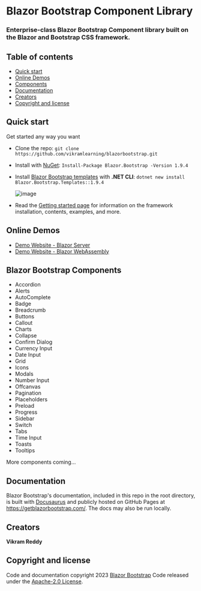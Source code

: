 ﻿# Blazor Bootstrap Component Library

### Enterprise-class Blazor Bootstrap Component library built on the Blazor and Bootstrap CSS framework.

## Table of contents

- [Quick start](#quick-start)
- [Online Demos](#online-demos)
- [Components](#blazor-bootstrap-components)
- [Documentation](#documentation)
- [Creators](#creators)
- [Copyright and license](#copyright-and-license)

## Quick start

Get started any way you want

- Clone the repo: `git clone https://github.com/vikramlearning/blazorbootstrap.git`
- Install with [NuGet](https://www.nuget.org/): `Install-Package Blazor.Bootstrap -Version 1.9.4`
- Install [Blazor Bootstrap templates](https://github.com/vikramlearning/blazorbootstrap-project-templates) with **.NET CLI**: `dotnet new install Blazor.Bootstrap.Templates::1.9.4`

  ![image](https://user-images.githubusercontent.com/2337067/233800604-43986ae7-27dd-4f17-9af6-c2f1a6f07097.png)

- Read the [Getting started page](https://getblazorbootstrap.com/docs/getting-started/blazor-webassembly) for information on the framework installation, contents, examples, and more.

## Online Demos

- [Demo Website - Blazor Server](https://demos.blazorbootstrap.com/)
- [Demo Website - Blazor WebAssembly](https://demos.getblazorbootstrap.com/)

## Blazor Bootstrap Components

- Accordion
- Alerts
- AutoComplete
- Badge
- Breadcrumb
- Buttons
- Callout
- Charts
- Collapse
- Confirm Dialog
- Currency Input
- Date Input
- Grid
- Icons
- Modals
- Number Input
- Offcanvas
- Pagination
- Placeholders
- Preload
- Progress
- Sidebar
- Switch
- Tabs
- Time Input
- Toasts
- Tooltips

More components coming...

## Documentation

Blazor Bootstrap's documentation, included in this repo in the root directory, is built with [Docusaurus](https://docusaurus.io/) and publicly hosted on GitHub Pages at <https://getblazorbootstrap.com/>. The docs may also be run locally.

## Creators

**Vikram Reddy**

## Copyright and license

Code and documentation copyright 2023 [Blazor Bootstrap](https://getblazorbootstrap.com/) Code released under the [Apache-2.0 License](https://github.com/vikramlearning/blazorbootstrap/blob/master/LICENSE.txt).